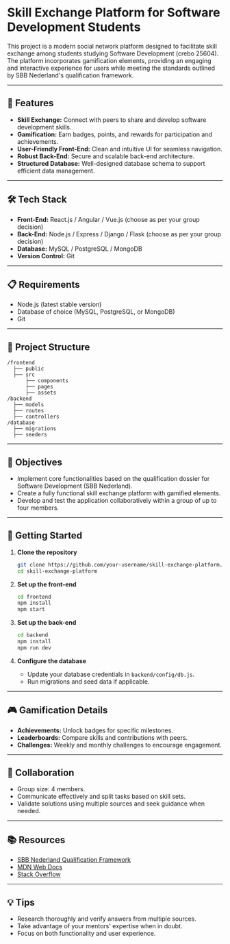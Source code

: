 # Skill Exchange Platform for Software Development Students  

This project is a modern social network platform designed to facilitate skill exchange among students studying Software Development (crebo 25604). The platform incorporates gamification elements, providing an engaging and interactive experience for users while meeting the standards outlined by SBB Nederland's qualification framework.

---

## 🚀 Features  

- **Skill Exchange:** Connect with peers to share and develop software development skills.  
- **Gamification:** Earn badges, points, and rewards for participation and achievements.  
- **User-Friendly Front-End:** Clean and intuitive UI for seamless navigation.  
- **Robust Back-End:** Secure and scalable back-end architecture.  
- **Structured Database:** Well-designed database schema to support efficient data management.  

---

## 🛠️ Tech Stack  

- **Front-End:** React.js / Angular / Vue.js (choose as per your group decision)  
- **Back-End:** Node.js / Express / Django / Flask (choose as per your group decision)  
- **Database:** MySQL / PostgreSQL / MongoDB  
- **Version Control:** Git  

---

## 📋 Requirements  

- Node.js (latest stable version)  
- Database of choice (MySQL, PostgreSQL, or MongoDB)  
- Git  

---

## 📂 Project Structure  

```
/frontend  
  ├── public  
  ├── src  
      ├── components  
      ├── pages  
      ├── assets  
/backend  
  ├── models  
  ├── routes  
  ├── controllers  
/database  
  ├── migrations  
  ├── seeders  
```  

---

## 🎯 Objectives  

- Implement core functionalities based on the qualification dossier for Software Development (SBB Nederland).  
- Create a fully functional skill exchange platform with gamified elements.  
- Develop and test the application collaboratively within a group of up to four members.  

---

## 📖 Getting Started  

1. **Clone the repository**  
   ```bash  
   git clone https://github.com/your-username/skill-exchange-platform.git  
   cd skill-exchange-platform  
   ```  

2. **Set up the front-end**  
   ```bash  
   cd frontend  
   npm install  
   npm start  
   ```  

3. **Set up the back-end**  
   ```bash  
   cd backend  
   npm install  
   npm run dev  
   ```  

4. **Configure the database**  
   - Update your database credentials in `backend/config/db.js`.  
   - Run migrations and seed data if applicable.  

---

## 🎮 Gamification Details  

- **Achievements:** Unlock badges for specific milestones.  
- **Leaderboards:** Compare skills and contributions with peers.  
- **Challenges:** Weekly and monthly challenges to encourage engagement.  

---

## 🤝 Collaboration  

- Group size: 4 members.  
- Communicate effectively and split tasks based on skill sets.  
- Validate solutions using multiple sources and seek guidance when needed.  

---

## 📚 Resources  

- [SBB Nederland Qualification Framework](https://www.s-bb.nl/)  
- [MDN Web Docs](https://developer.mozilla.org/)  
- [Stack Overflow](https://stackoverflow.com/)  

---

## 💡 Tips  

- Research thoroughly and verify answers from multiple sources.  
- Take advantage of your mentors' expertise when in doubt.  
- Focus on both functionality and user experience.  


